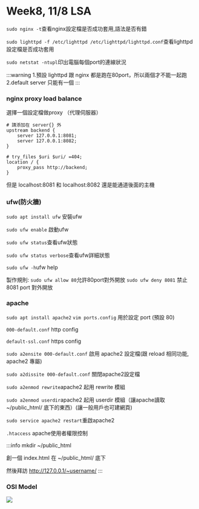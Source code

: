 # Week8, 11/8 LSA

`sudo nginx -t`查看nginx設定檔是否成功套用,語法是否有錯

`sudo lighttpd -f /etc/lighttpd /etc/lighttpd/lighttpd.conf`查看lighttpd設定檔是否成功套用

`sudo netstat -ntupl`印出電腦每個port的連線狀況

:::warning
1.預設 lighttpd 跟 nginx 都是跑在80port，所以兩個才不能一起跑
2.default server 只能有一個
:::

### nginx proxy load balance

選擇一個設定檔做proxy （代理伺服器）
```nginx
# 請添加在 server{} 外
upstream backend {
    server 127.0.0.1:8081;
    server 127.0.0.1:8082;
}
```
```nignx
# try_files $uri $uri/ =404;
location / {
    proxy_pass http://backend;
}
```
但是 localhost:8081 和 localhost:8082 還是能通道後面的主機

### ufw(防火牆)

`sudo apt install ufw` 安裝ufw

`sudo ufw enable` 啟動ufw

`sudo ufw status`查看ufw狀態

`sudo ufw status verbose`查看ufw詳細狀態

`sudo ufw -h`ufw help

製作規則:
`sudo ufw allow 80`允許80port對外開放
`sudo ufw deny 8081` 禁止 8081 port 對外開放

### apache
`sudo apt install apache2`
`vim ports.config` 用於設定 port (預設 80)

`000-default.conf` http config

`default-ssl.conf` https config

`sudo a2ensite 000-default.conf` 啟用 apache2 設定檔(跟 reload 相同功能, apache2 專屬)

`sudo a2dissite 000-default.conf` 關閉apache2設定檔

`sudo a2enmod rewrite`apache2 起用 rewrite 模組

`sudo a2enmod userdir`apache2 起用 userdir 模組（讓apache讀取~/public_html/ 底下的東西）(讓一般用戶也可建網頁)

`sudo service apache2 restart`重啟apache2

`.htaccess` apache使用者權限控制

:::info
mkdir ~/public_html 

創一個 index.html 在 ~/public_html/ 底下

然後拜訪 http://127.0.0.1/~username/
:::

### OSI Model
![](https://i.imgur.com/Shg4ttv.png)













